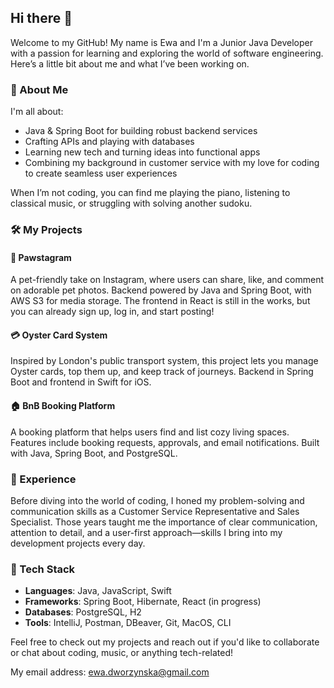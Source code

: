 ## Hi there 👋

Welcome to my GitHub! My name is Ewa and I'm a Junior Java Developer with a passion for learning and exploring the world of software engineering. Here’s a little bit about me and what I’ve been working on.    



### 🌟 About Me

I'm all about:

- Java & Spring Boot for building robust backend services
- Crafting APIs and playing with databases
- Learning new tech and turning ideas into functional apps
- Combining my background in customer service with my love for coding to create seamless user experiences

When I’m not coding, you can find me playing the piano, listening to classical music, or struggling with solving another sudoku.   



### 🛠️ My Projects

#### 🐾 Pawstagram
A pet-friendly take on Instagram, where users can share, like, and comment on adorable pet photos. Backend powered by Java and Spring Boot, with AWS S3 for media storage. The frontend in React is still in the works, but you can already sign up, log in, and start posting!

#### 💳 Oyster Card System
Inspired by London's public transport system, this project lets you manage Oyster cards, top them up, and keep track of journeys. Backend in Spring Boot and frontend in Swift for iOS.

#### 🏠 BnB Booking Platform
A booking platform that helps users find and list cozy living spaces. Features include booking requests, approvals, and email notifications. Built with Java, Spring Boot, and PostgreSQL.    



### 💼 Experience

Before diving into the world of coding, I honed my problem-solving and communication skills as a Customer Service Representative and Sales Specialist. Those years taught me the importance of clear communication, attention to detail, and a user-first approach—skills I bring into my development projects every day.     


### 🧰 Tech Stack

- **Languages**: Java, JavaScript, Swift
- **Frameworks**: Spring Boot, Hibernate, React (in progress)
- **Databases**: PostgreSQL, H2
- **Tools**: IntelliJ, Postman, DBeaver, Git, MacOS, CLI     



Feel free to check out my projects and reach out if you'd like to collaborate or chat about coding, music, or anything tech-related!   

My email address: ewa.dworzynska@gmail.com
